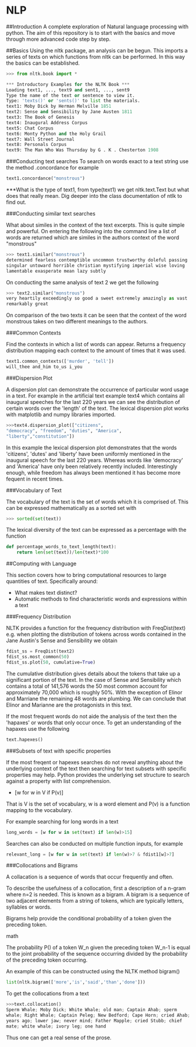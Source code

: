 # NLP
##Introduction
A complete exploration of Natural language processing 
with python. The aim of this repository is to start with
the basics and move through more advanced code step by 
step.

##Basics
Using the nltk package, an analysis can be begun. This 
imports a series of texts on which functions from nltk
can be performed. In this way the basics can be 
established.

```python
>>> from nltk.book import *

*** Introductory Examples for the NLTK Book ***
Loading text1, ..., text9 and sent1, ..., sent9
Type the name of the text or sentence to view it.
Type: 'texts()' or 'sents()' to list the materials.
text1: Moby Dick by Herman Melville 1851
text2: Sense and Sensibility by Jane Austen 1811
text3: The Book of Genesis
text4: Inaugural Address Corpus
text5: Chat Corpus
text6: Monty Python and the Holy Grail
text7: Wall Street Journal
text8: Personals Corpus
text9: The Man Who Was Thursday by G . K . Chesterton 1908
```

###Conducting text searches
To search on words exact to a text string use the method
.concordance for example

```python
text1.concordance("monstrous")
```

***What is the type of text1, from type(text1) we get
nltk.text.Text but what does that really mean. Dig deeper
into the class documentation of ntlk to find out.

###Conducting similar text searches

What about similes in the context of the text excerpts. 
 This is quite simple and powerful. On entering the 
 following into the command line a list of words are 
 returned which are similes in the authors context of 
 the word "monstrous"
 
 ```python
>>> text1.similar("monstrous")
determined fearless contemptible uncommon trustworthy doleful passing
singular untoward horrible christian mystifying imperial wise loving
lamentable exasperate mean lazy subtly
 ```
 
 On conducting the same analysis of text 2 we get the
 following
 ```python
 >>> text2.similar("monstrous")
 very heartily exceedingly so good a sweet extremely amazingly as vast
remarkably great
 ```
 
 On comparison of the two texts it can be seen that the
 context of the word monstrous takes on two different 
 meanings to the authors.
 
 ###Common Contexts
 
 Find the contexts in which a list of words can appear.
 Returns a frequency distribution mapping each context to
 the amount of times that it was used. 
 
 ```python
 text1.common_contexts(['murder', 'tell'])
 will_thee and_him to_us i_you
 ```
 
 ###Dispersion Plot
 
 A dispersion plot can demonstrate the occurrence of 
 particular word usage in a text. For example in the 
 artificial text example text4 which contains all 
 inaugural speeches for the last 220 years we can 
 see the distribution of certain words over the 
 'length' of the text. The lexical dispersion plot 
 works with matplotlib and numpy libraries imported.
 
 ```python
 >>>text4.dispersion_plot(["citizens", 
 "democracy", "freedom", "duties", "America",
 "liberty","constitution"])
 ```
 
In this example the lexical dispersion plot demonstrates
that the words 'citizens', 'dutes' and 'liberty' have
been uniformly mentioned in the inaugural speech for 
the last 220 years. Whereas words like 'democracy' 
and 'America' have only been relatively recently 
included. Interestingly enough, while freedom has
always been mentioned it has become more fequent in 
recent times.

###Vocabulary of Text

The vocabulary of the text is the set of words which
it is comprised of. This can be expressed mathematically
as a sorted set with

```python
>>> sorted(set(text))
```

The lexical diversity of the text can be expressed as a
percentage with the function
 
```python
def percentage_words_to_text_length(text):
    return len(set(text))/len(text)*100
```

##Computing with Language

This section covers how to bring computational resources
to large quantities of text. Specifically around:

* What makes text distinct?
* Automatic methods to find characteristic words and 
expressions within a text

###Frequency Distribution

NLTK provides a function for the frequency distribution
with FreqDist(text) e.g. when plotting the distribution 
of tokens across words contained in the Jane Austin's 
Sense and Sensibility we obtain
 
 ```python
 fdist_ss = FreqDist(text2)
 fdist_ss.most_common(50)
 fdist_ss.plot(50, cumulative=True)
 ```
 
The cumulative distribution gives details about the
tokens that take up a significant portion of the text. 
In the case of Sense and Sensibility which contains 
a total of 141,576 words the 50 most common account for
approximately 70,000 which is roughly 50%. With the 
exception of Elinor and Marriane the remaining 48 words
are plumbing. We can conclude that Elinor and Marianne are
the protagonists in this text.

If the most frequent words do not aide the analysis of the
text then the 'hapaxes' or words that only occur once. To
get an understanding of the hapaxes use the following
  
```python
text.hapexes()
```

###Subsets of text with specific properties

If the most freqent or hapexes searches do not reveal
anything about the underlying context of the text then
searching for text subsets with specific properties
may help. Python provides the underlying set structure
to search against a property with list comprehension.

* [w for w in V if P(v)]
  
That is V is the set of vocabulary, w is a word element
and P(v) is a function mapping to the vocabulary. 

For example searching for long words in a text

```python
long_words = [w for w in set(text) if len(w)>15]
```

Searches can also be conducted on multiple function inputs, 
for example 

```python
relevant_long = [w for w in set(text) if len(w)>7 & fdist1[w]>7]
```

###Collocations and Bigrams

A collacation is a sequence of words that occur frequently
and often. 

To describe the usefulness of a collocation, first a 
description of a n-gram where n=2 is needed. This is 
known as a bigram. A bigram is a sequence of two adjacent
elements from a string of tokens, which are typically
letters, syllables or words. 

Bigrams help provide the conditional probability of a 
token given the preceding token.

math

The probability P() of a token W_n given the preceding 
token W_n-1 is equal to the joint probability of the 
sequence occurring divided by the probability of the 
preceding token occurring. 
 
An example of this can be constructed using the NLTK
method bigram()
 
 ```python
 list(nltk.bigram(['more','is','said','than','done']))
 ```
To get the collocations from a text 
 
 ```python
 >>>text.collocation()
 Sperm Whale; Moby Dick; White Whale; old man; Captain Ahab; sperm
whale; Right Whale; Captain Peleg; New Bedford; Cape Horn; cried Ahab;
years ago; lower jaw; never mind; Father Mapple; cried Stubb; chief
mate; white whale; ivory leg; one hand
 ```
Thus one can get a real sense of the prose.


 
 
 
 
